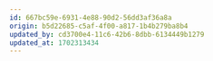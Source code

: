 ```yaml
---
id: 667bc59e-6931-4e88-90d2-56dd3af36a8a
origin: b5d22685-c5af-4f00-a817-1b4b279ba8b4
updated_by: cd3700e4-11c6-42b6-8dbb-6134449b1279
updated_at: 1702313434
---
```

